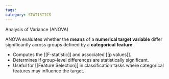 ```yaml
---
tags: 
category: STATISTICS
---
```

Analysis of Variance (ANOVA)

ANOVA evaluates whether the **means** of a **numerical target variable** differ significantly across groups defined by a **categorical feature**.

* Computes the [[F-statistic]] and associated [[p values]].
* Determines if group-level differences are statistically significant.
* Useful for [[Feature Selection]] in classification tasks where categorical features may influence the target.
